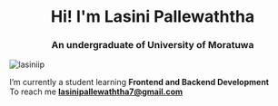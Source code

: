 <h1 align="center">Hi! I'm Lasini Pallewaththa</h1>
<h3 align="center">An undergraduate of University of Moratuwa</h3>

<p align="left"> <img src="https://komarev.com/ghpvc/?username=lasiniip&label=Profile%20views&color=0e75b6&style=flat" alt="lasiniip" /> </p>

I’m currently a student learning **Frontend and Backend Development** <br/>
To reach me **lasinipallewaththa7@gmail.com**

